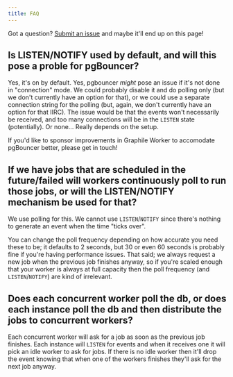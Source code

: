 ```yaml
---
title: FAQ
---
```


Got a question?
[Submit an issue](https://github.com/graphile/worker/issues/new?assignees=&labels=%E2%9D%94+question&projects=&template=ask_a_question.md)
and maybe it'll end up on this page!

## Is LISTEN/NOTIFY used by default, and will this pose a proble for pgBouncer?

Yes, it's on by default. Yes, pgbouncer _might_ pose an issue if it's not done
in "connection" mode. We could probably disable it and do polling only (but we
don't currently have an option for that), or we could use a separate connection
string for the polling (but, again, we don't currently have an option for that
IIRC). The issue would be that the events won't necessarily be received, and too
many connections will be in the `LISTEN` state (potentially). Or none... Really
depends on the setup.

If you'd like to sponsor improvements in Graphile Worker to accomodate pgBouncer
better, please get in touch!

## If we have jobs that are scheduled in the future/failed will workers continuously poll to run those jobs, or will the LISTEN/NOTIFY mechanism be used for that?

We use polling for this. We cannot use `LISTEN`/`NOTIFY` since there's nothing
to generate an event when the time "ticks over".

You can change the poll frequency depending on how accurate you need these to
be; it defaults to 2 seconds, but 30 or even 60 seconds is probably fine if
you're having performance issues. That said; we always request a new job when
the previous job finishes anyway, so if you're scaled enough that your worker is
always at full capacity then the poll frequency (and `LISTEN`/`NOTIFY`) are kind
of irrelevant.

## Does each concurrent worker poll the db, or does each instance poll the db and then distribute the jobs to concurrent workers?

Each concurrent worker will ask for a job as soon as the previous job finishes.
Each instance will `LISTEN` for events and when it receives one it will pick an
idle worker to ask for jobs. If there is no idle worker then it'll drop the
event knowing that when one of the workers finishes they'll ask for the next job
anyway.

